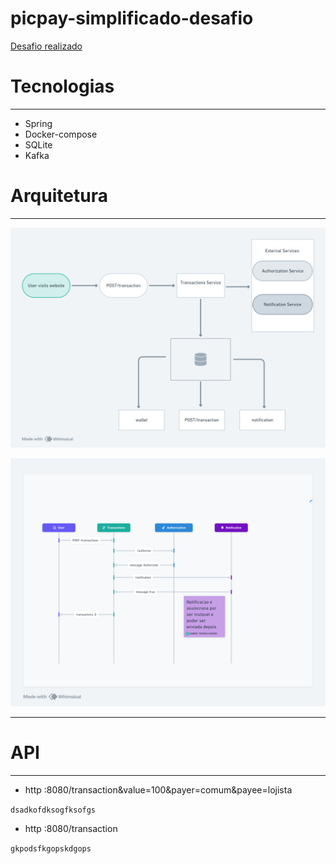 # picpay-simplificado-desafio

[Desafio realizado](https://github.com/PicPay/picpay-desafio-backend?tab=readme-ov-file)

# Tecnologias
___

- Spring
- Docker-compose
- SQLite
- Kafka

# Arquitetura

---

![diagrama.png](diagrama.png)

![diagrama-atividades.png](driagrama-atividades.png)

---

# API

---

- http :8080/transaction&value=100&payer=comum&payee=lojista

``dsadkofdksogfksofgs``

- http :8080/transaction

``gkpodsfkgopskdgops``